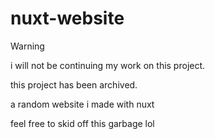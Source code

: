# nuxt-website

> [!WARNING]
> 
> i will not be continuing my work on this project.
>
> this project has been archived.

a random website i made with nuxt

feel free to skid off this garbage lol
